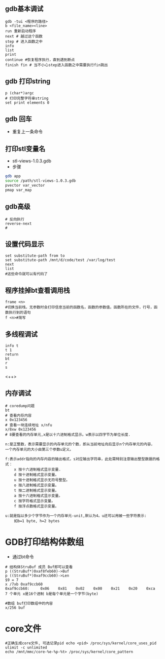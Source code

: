 ## gdb基本调试

```shell
gdb -tui <程序的路径>
b <file_name><line>
run 重新启动程序
next # 越过这个函数
step # 进入函数之中
info
list
print
continue #恢复程序执行，直到遇到断点
finish fin # 当不小心step进入函数之中需要执行fin跳出
```

## gdb 打印string

```shell
p (char*)argc
# 打印完整字符串string
set print elements 0
```

## gdb 回车

- 重复上一条命令

## 打印stl变量名

- stl-views-1.0.3.gdb
- 步骤

```sh
gdb app
source /path/stl-views-1.0.3.gdb
pvector var_vector
pmap var_map
```

## gdb高级

```shell
# 反向执行
reverse-next
#
```

## 设置代码显示

```shell
set substitute-path from to
set substitute-path /mnt/d/code/test /var/log/test
next 
list
#这些命令就可以有代码了
```

## 程序挂掉bt查看调用栈

```shell
frame <n>
#切换当前栈，无参数时会打印信息当前的函数名，函数的参数值，函数所在的文件，行号，函数执行到的语句
f <n>#简写
```

## 多线程调试

```
info t
t 1
return
bt
r
s
```

<++>

## 内存调试

```
# coredump问题
bt
# 查看内存内容
x 0x123456
# 查看一块连续地址 x/nfu 
x/8xw 0x123456
# 8要查看的内存单元,x是以十六进制格式显示。w表示以四字节为单位长度.

n:是正整数，表示需要显示的内存单元的个数，即从当前地址向后显示n个内存单元的内容，
一个内存单元的大小由第三个参数u定义。

f:表示addr指向的内存内容的输出格式，s对应输出字符串，此处需特别注意输出整型数据的格式：
    x 按十六进制格式显示变量.
    d 按十进制格式显示变量。
    u 按十进制格式显示无符号整型。
    o 按八进制格式显示变量。
    t 按二进制格式显示变量。
    a 按十六进制格式显示变量。
    c 按字符格式显示变量。
    f 按浮点数格式显示变量。

u:就是指以多少个字节作为一个内存单元-unit,默认为4。u还可以用被一些字符表示:
    如b=1 byte, h=2 bytes
```

# GDB打印结构体数组

- 通过bt命令

```
# 结构体StruBuf 成员 Buf即可以查看
p ((StruBuf*)0xaf8feb60)->Buf
p ((StruBuf*)0xaf9ccb60)->Len
$9 = 7
x /7xb 0xaf9ccb60
0xaf9ccb60:     0x06    0x81    0x02    0x00    0x21    0x20    0xca
7 个单元 x是16个进制 b是每个单元是一个字节(byte)

#数组 buf打印数组中的内容
x/256 buf
```

# core文件

```
#正确生成core文件, 可选记录pid echo <pid> /proc/sys/kernel/core_uses_pid
ulimit -c unlimited
echo /mnt/mmc/core-%e-%p-%t> /proc/sys/kernel/core_pattern
```
